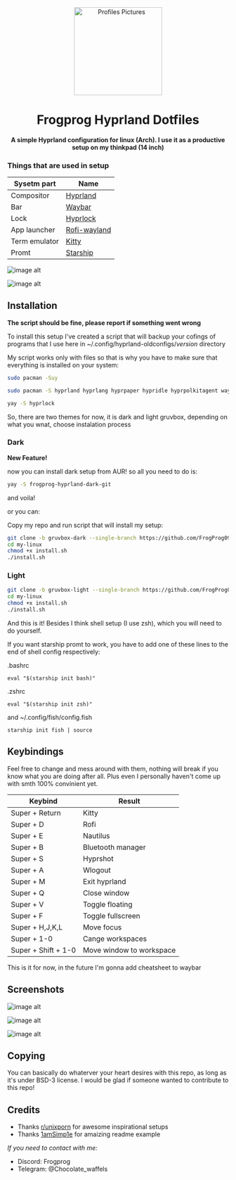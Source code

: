 <div align="center">
<img alt="Profiles Pictures" src="https://github.com/FrogProg09/my-linux/blob/82a8df9a627c601c8f17605d98d9bc224ee22d0d/images/github_avatar.png" width="200" height="200"/>
</div>
<div align="center">
    <h1> Frogprog Hyprland Dotfiles</h1>
    <h4> A simple Hyprland configuration for linux (Arch). I use it as a productive setup on my thinkpad (14 inch)</h4>
</div>
</div>

### Things that are used in setup
| Sysetm part | Name |
|---|---|
| Compositor | [Hyprland](https://github.com/hyprwm/Hyprland) |
| Bar | [Waybar](https://github.com/Alexays/Waybar) |
| Lock | [Hyprlock](https://github.com/hyprwm/hyprlock) |
| App launcher | [Rofi-wayland](https://github.com/in0ni/rofi-wayland) |
| Term emulator | [Kitty](https://github.com/kovidgoyal/kitty) |
| Promt | [Starship](https://github.com/starship/starship) |

![image alt](https://github.com/FrogProg09/my-linux/blob/82a8df9a627c601c8f17605d98d9bc224ee22d0d/images/clean.png)

![image alt](https://github.com/FrogProg09/my-linux/blob/82a8df9a627c601c8f17605d98d9bc224ee22d0d/images/workflow.png)

## Installation

**The script should be fine, please report if something went wrong**

To install this setup I've created a script that will backup your cofings of programs that I use here in
~/.config/hyprland-oldconfigs/*version* directory

My script works only with files so that is why you have to make sure that everything is installed on your system:

```bash
sudo pacman -Suy
```
```bash
sudo pacman -S hyprland hyprlang hyprpaper hypridle hyprpolkitagent waybar rofi-wayland kitty nautilus mako starship git
```

```bash
yay -S hyprlock
```

So, there are two themes for now, it is dark and light gruvbox, depending on what you wnat, choose instalation process

### Dark

**New Feature!**

now you can install dark setup from AUR!
so all you need to do is:
```bash
yay -S frogprog-hyprland-dark-git
```
and voila!

or you can:

 Copy my repo and run script that will install my setup:
```bash
git clone -b gruvbox-dark --single-branch https://github.com/FrogProg09/my-linux.git
cd my-linux
chmod +x install.sh
./install.sh
```

### Light

```bash
git clone -b gruvbox-light --single-branch https://github.com/FrogProg09/my-linux.git
cd my-linux
chmod +x install.sh
./install.sh
```

And this is it! Besides I think shell setup (I use zsh), which you will need to do yourself.


If you want starship promt to work, you have to add one of these lines to the end of shell config respectively:

.bashrc
```
eval "$(starship init bash)"
```

.zshrc
```
eval "$(starship init zsh)"
```

and ~/.config/fish/config.fish
```
starship init fish | source
```

## Keybindings

Feel free to change and mess around with them, nothing will break if you know what you are doing after all.
Plus even I personally haven't come up with smth 100% convinient yet.

|Keybind|Result|
|---|---|
| Super + Return | Kitty |
| Super + D | Rofi |
| Super + E | Nautilus |
| Super + B | Bluetooth manager |
| Super + S | Hyprshot |
| Super + A | Wlogout |
| Super + M | Exit hyprland |
| Super + Q | Close window |
| Super + V | Toggle floating |
| Super + F | Toggle fullscreen |
| Super + H,J,K,L | Move focus |
| Super + 1-0 | Cange workspaces |
| Super + Shift + 1-0 | Move window to workspace |

This is it for now, in the future I'm gonna add cheatsheet to waybar

## Screenshots

![image alt](https://github.com/FrogProg09/my-linux/blob/0125a8255c04a4ab10bfb48d653e15e96e499151/images/clean-right.png)

![image alt](https://github.com/FrogProg09/my-linux/blob/82a8df9a627c601c8f17605d98d9bc224ee22d0d/images/pretty.png)

![image alt](https://github.com/FrogProg09/my-linux/blob/0125a8255c04a4ab10bfb48d653e15e96e499151/images/wlogout-light.png)

## Copying

You can basically do whaterver your heart desires with this repo, as long as it's under BSD-3 license.
I would be glad if someone wanted to contribute to this repo!

## Credits

- Thanks [r/unixporn](https://www.reddit.com/r/unixporn/) for awesome inspirational setups
- Thanks [1amSimp1e](https://github.com/1amSimp1e/dots) for amaizing readme example

*If you need to contact with me:*

- Discord: Frogprog
- Telegram: @Chocolate_waffels
